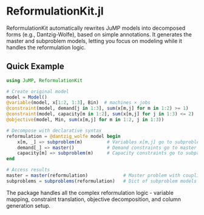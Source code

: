 # ReformulationKit.jl

ReformulationKit automatically rewrites JuMP models into decomposed forms (e.g., Dantzig-Wolfe), based on simple annotations. It generates the master and subproblem models, letting you focus on modeling while it handles the reformulation logic.


## Quick Example

```julia
using JuMP, ReformulationKit

# Create original model
model = Model()
@variable(model, x[1:2, 1:3], Bin)  # machines × jobs
@constraint(model, demand[j in 1:3], sum(x[m,j] for m in 1:2) >= 1)
@constraint(model, capacity[m in 1:2], sum(x[m,j] for j in 1:3) <= 2)
@objective(model, Min, sum(x[m,j] for m in 1:2, j in 1:3))

# Decompose with declarative syntax
reformulation = @dantzig_wolfe model begin
    x[m, _] => subproblem(m)         # Variables x[m,j] go to subproblem m
    demand[_] => master()            # Demand constraints go to master
    capacity[m] => subproblem(m)     # Capacity constraints go to subproblem m
end

# Access results
master = master(reformulation)             # Master problem with coupling constraints
subproblems = subproblems(reformulation)   # Dict of subproblem models by ID
```

The package handles all the complex reformulation logic - variable mapping, constraint translation, objective decomposition, and column generation setup.
